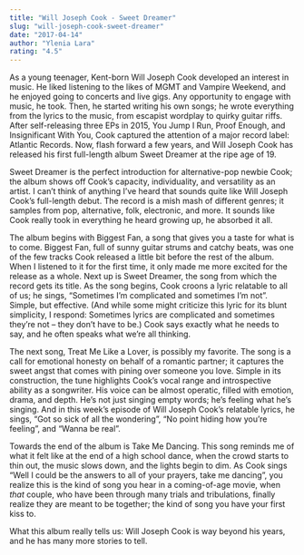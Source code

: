 ```yaml
---
title: "Will Joseph Cook - Sweet Dreamer"
slug: "will-joseph-cook-sweet-dreamer"
date: "2017-04-14"
author: "Ylenia Lara"
rating: "4.5"
---
```


As a young teenager, Kent-born Will Joseph Cook developed an interest in music. He liked listening to the likes of MGMT and Vampire Weekend, and he enjoyed going to concerts and live gigs. Any opportunity to engage with music, he took. Then, he started writing his own songs; he wrote everything from the lyrics to the music, from escapist wordplay to quirky guitar riffs. After self-releasing three EPs in 2015, You Jump I Run, Proof Enough, and Insignificant With You, Cook captured the attention of a major record label: Atlantic Records. Now, flash forward a few years, and Will Joseph Cook has released his first full-length album Sweet Dreamer at the ripe age of 19.

Sweet Dreamer is the perfect introduction for alternative-pop newbie Cook; the album shows off Cook’s capacity, individuality, and versatility as an artist. I can’t think of anything I’ve heard that sounds quite like Will Joseph Cook’s full-length debut. The record is a mish mash of different genres; it samples from pop, alternative, folk, electronic, and more. It sounds like Cook really took in everything he heard growing up, he absorbed it all.

The album begins with Biggest Fan, a song that gives you a taste for what is to come. Biggest Fan, full of sunny guitar strums and catchy beats, was one of the few tracks Cook released a little bit before the rest of the album. When I listened to it for the first time, it only made me more excited for the release as a whole. Next up is Sweet Dreamer, the song from which the record gets its title. As the song begins, Cook croons a lyric relatable to all of us; he sings, “Sometimes I’m complicated and sometimes I’m not”. Simple, but effective. (And while some might criticize this lyric for its blunt simplicity, I respond: Sometimes lyrics are complicated and sometimes they’re not – they don’t have to be.) Cook says exactly what he needs to say, and he often speaks what we’re all thinking.

The next song, Treat Me Like a Lover, is possibly my favorite. The song is a call for emotional honesty on behalf of a romantic partner; it captures the sweet angst that comes with pining over someone you love. Simple in its construction, the tune highlights Cook’s vocal range and introspective ability as a songwriter. His voice can be almost operatic, filled with emotion, drama, and depth. He’s not just singing empty words; he’s feeling what he’s singing. And in this week’s episode of Will Joseph Cook’s relatable lyrics, he sings, “Got so sick of all the wondering”, “No point hiding how you’re feeling”, and “Wanna be real”.

Towards the end of the album is Take Me Dancing. This song reminds me of what it felt like at the end of a high school dance, when the crowd starts to thin out, the music slows down, and the lights begin to dim. As Cook sings “Well I could be the answers to all of your prayers, take me dancing”, you realize this is the kind of song you hear in a coming-of-age movie, when _that_ couple, who have been through many trials and tribulations, finally realize they are meant to be together; the kind of song you have your first kiss to.

What this album really tells us: Will Joseph Cook is way beyond his years, and he has many more stories to tell.
